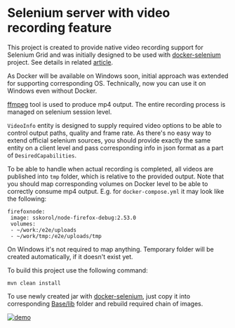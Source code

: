 # Selenium server with video recording feature
This project is created to provide native video recording support for Selenium Grid and was initially designed to be used with [docker-selenium](https://github.com/sskorol/docker-selenium) project. See details in related [article](http://qa-automation-notes.blogspot.com/2016/04/docker-selenium-and-bit-of-allure-how.html).

As Docker will be available on Windows soon, initial approach was extended for supporting corresponding OS. Technically, now you can use it on Windows even without Docker.

[ffmpeg](https://ffmpeg.org) tool is used to produce mp4 output. The entire recording process is managed on selenium session level.

`VideoInfo` entity is designed to supply required video options to be able to control output paths, quality and frame rate. As there's no easy way to extend official selenium sources, you should provide exactly the same entity on a client level and pass corresponding info in json format as a part of `DesiredCapabilities`.

To be able to handle when actual recording is completed, all videos are published into `tmp` folder, which is relative to the provided output. Note that you should map corresponding volumes on Docker level to be able to correctly consume mp4 output. E.g. for `docker-compose.yml` it may look like the following:

```
firefoxnode:
 image: sskorol/node-firefox-debug:2.53.0
 volumes:
 - ~/work:/e2e/uploads
 - ~/work/tmp:/e2e/uploads/tmp
```

On Windows it's not required to map anything. Temporary folder will be created automatically, if it doesn't exist yet.

To build this project use the following command:

```
mvn clean install
```

To use newly created jar with [docker-selenium](https://github.com/sskorol/docker-selenium), just copy it into corresponding [Base/lib](https://github.com/sskorol/docker-selenium/tree/master/Base/lib) folder and rebuild required chain of images.

[![demo](http://img.youtube.com/vi/f73ea4-RVHo/0.jpg)](http://www.youtube.com/watch?v=f73ea4-RVHo)
